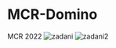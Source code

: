 # MCR-Domino
MCR 2022
![zadani](https://user-images.githubusercontent.com/26182195/176200512-28b89da4-c796-400d-9a30-c64300401cc3.png)
![zadani2](https://user-images.githubusercontent.com/26182195/176200590-476c0c7e-13db-4792-b8d6-40b0413268e9.png)
